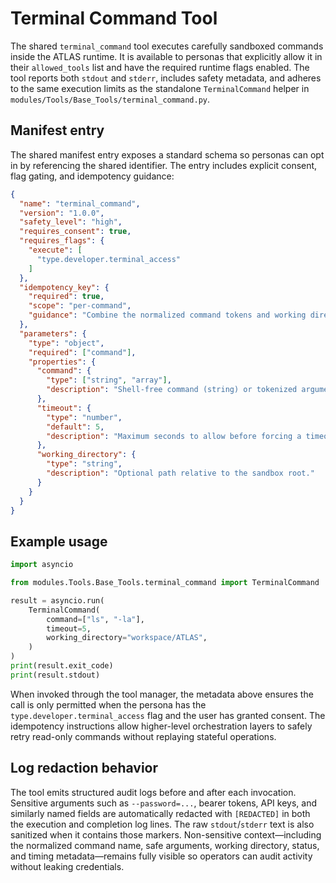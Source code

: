 # Terminal Command Tool

The shared `terminal_command` tool executes carefully sandboxed commands inside the ATLAS runtime. It
is available to personas that explicitly allow it in their `allowed_tools` list and have the required
runtime flags enabled. The tool reports both `stdout` and `stderr`, includes safety metadata, and
adheres to the same execution limits as the standalone `TerminalCommand` helper in
`modules/Tools/Base_Tools/terminal_command.py`.

## Manifest entry

The shared manifest entry exposes a standard schema so personas can opt in by referencing the shared
identifier. The entry includes explicit consent, flag gating, and idempotency guidance:

```json
{
  "name": "terminal_command",
  "version": "1.0.0",
  "safety_level": "high",
  "requires_consent": true,
  "requires_flags": {
    "execute": [
      "type.developer.terminal_access"
    ]
  },
  "idempotency_key": {
    "required": true,
    "scope": "per-command",
    "guidance": "Combine the normalized command tokens and working directory to deduplicate retried executions."
  },
  "parameters": {
    "type": "object",
    "required": ["command"],
    "properties": {
      "command": {
        "type": ["string", "array"],
        "description": "Shell-free command (string) or tokenized argument list."
      },
      "timeout": {
        "type": "number",
        "default": 5,
        "description": "Maximum seconds to allow before forcing a timeout (capped at 30s)."
      },
      "working_directory": {
        "type": "string",
        "description": "Optional path relative to the sandbox root."
      }
    }
  }
}
```

## Example usage

```python
import asyncio

from modules.Tools.Base_Tools.terminal_command import TerminalCommand

result = asyncio.run(
    TerminalCommand(
        command=["ls", "-la"],
        timeout=5,
        working_directory="workspace/ATLAS",
    )
)
print(result.exit_code)
print(result.stdout)
```

When invoked through the tool manager, the metadata above ensures the call is only permitted when the
persona has the `type.developer.terminal_access` flag and the user has granted consent. The idempotency
instructions allow higher-level orchestration layers to safely retry read-only commands without
replaying stateful operations.

## Log redaction behavior

The tool emits structured audit logs before and after each invocation. Sensitive arguments such as
`--password=...`, bearer tokens, API keys, and similarly named fields are automatically redacted with
`[REDACTED]` in both the execution and completion log lines. The raw `stdout`/`stderr` text is also
sanitized when it contains those markers. Non-sensitive context—including the normalized command name,
safe arguments, working directory, status, and timing metadata—remains fully visible so operators can
audit activity without leaking credentials.
